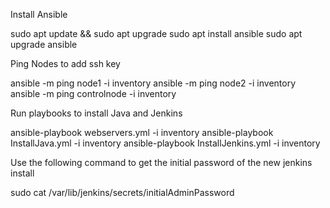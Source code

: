 Install Ansible

sudo apt update && sudo apt upgrade
sudo apt install ansible
sudo apt upgrade ansible

Ping Nodes to add ssh key

ansible -m ping node1 -i inventory
ansible -m ping node2 -i inventory
ansible -m ping controlnode -i inventory

Run playbooks to install Java and Jenkins

ansible-playbook webservers.yml -i inventory
ansible-playbook InstallJava.yml -i inventory
ansible-playbook InstallJenkins.yml -i inventory

Use the following command to get the initial password of the new jenkins install

sudo cat /var/lib/jenkins/secrets/initialAdminPassword

